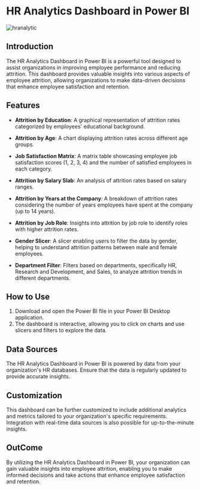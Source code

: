 

# HR Analytics Dashboard in Power BI



![hranalytic](https://github.com/amitrajput921998/PowerBi-Project-HR-Analytics-Dashboard/assets/49475880/71abc2d6-c086-4af1-bd55-f6f4f0c818b7)



## Introduction

The HR Analytics Dashboard in Power BI is a powerful tool designed to assist organizations in improving employee performance and reducing attrition. This dashboard provides valuable insights into various aspects of employee attrition, allowing organizations to make data-driven decisions that enhance employee satisfaction and retention.

## Features

- **Attrition by Education**: A graphical representation of attrition rates categorized by employees' educational background.

- **Attrition by Age**: A chart displaying attrition rates across different age groups.

- **Job Satisfaction Matrix**: A matrix table showcasing employee job satisfaction scores (1, 2, 3, 4) and the number of satisfied employees in each category.

- **Attrition by Salary Slab**: An analysis of attrition rates based on salary ranges.

- **Attrition by Years at the Company**: A breakdown of attrition rates considering the number of years employees have spent at the company (up to 14 years).

- **Attrition by Job Role**: Insights into attrition by job role to identify roles with higher attrition rates.

- **Gender Slicer**: A slicer enabling users to filter the data by gender, helping to understand attrition patterns between male and female employees.

- **Department Filter**: Filters based on departments, specifically HR, Research and Development, and Sales, to analyze attrition trends in different departments.

## How to Use

1. Download and open the Power BI file in your Power BI Desktop application.
2. The dashboard is interactive, allowing you to click on charts and use slicers and filters to explore the data.

## Data Sources

The HR Analytics Dashboard in Power BI is powered by data from your organization's HR databases. Ensure that the data is regularly updated to provide accurate insights.

## Customization

This dashboard can be further customized to include additional analytics and metrics tailored to your organization's specific requirements. Integration with real-time data sources is also possible for up-to-the-minute insights.

## OutCome
By utilizing the HR Analytics Dashboard in Power BI, your organization can gain valuable insights into employee attrition, enabling you to make informed decisions and take actions that enhance employee satisfaction and retention.

